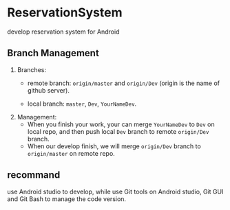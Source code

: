 # ReservationSystem
develop reservation system for Android


## Branch Management
1. Branches:
	* remote branch: `origin/master` and `origin/Dev` (origin is the name of github server).
	
		[^_^]: 
			master branch for release version, while Dev branch for develop version.
	* local branch: `master`, `Dev`, `YourNameDev`. 
	
		[^_^]:
			 `master` - `origin/master`, `Dev` - `origin/Dev`, `YourNameDev` for your own develop.

2. Management:
	* When you finish your work, your can merge `YourNameDev` to `Dev` on local repo, and then push local `Dev` branch to remote `origin/Dev` branch.
	* When our develop finish, we will merge `origin/Dev` branch to `origin/master` on remote repo.


## recommand

use Android studio to develop, while use Git tools on Android studio, Git GUI and Git Bash to manage the code version.